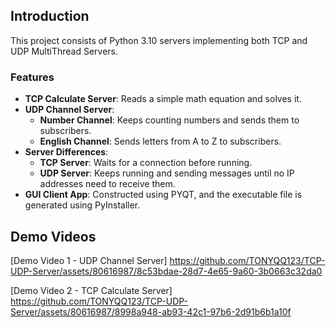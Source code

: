 ## Introduction

This project consists of Python 3.10 servers implementing both TCP and UDP MultiThread Servers.

### Features

- **TCP Calculate Server**: Reads a simple math equation and solves it.
- **UDP Channel Server**:
  - **Number Channel**: Keeps counting numbers and sends them to subscribers.
  - **English Channel**: Sends letters from A to Z to subscribers.
- **Server Differences**:
  - **TCP Server**: Waits for a connection before running.
  - **UDP Server**: Keeps running and sending messages until no IP addresses need to receive them.
- **GUI Client App**: Constructed using PYQT, and the executable file is generated using PyInstaller.

## Demo Videos

[Demo Video 1 - UDP Channel Server]
https://github.com/TONYQQ123/TCP-UDP-Server/assets/80616987/8c53bdae-28d7-4e65-9a60-3b0663c32da0


[Demo Video 2 - TCP Calculate Server]
https://github.com/TONYQQ123/TCP-UDP-Server/assets/80616987/8998a948-ab93-42c1-97b6-2d91b6b1a10f


